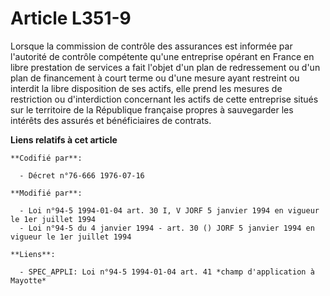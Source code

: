 # Article L351-9

Lorsque la commission de contrôle des assurances est informée par l'autorité de contrôle compétente qu'une entreprise opérant
en France en libre prestation de services a fait l'objet d'un plan de redressement ou d'un plan de financement à court terme
ou d'une mesure ayant restreint ou interdit la libre disposition de ses actifs, elle prend les mesures de restriction ou
d'interdiction concernant les actifs de cette entreprise situés sur le territoire de la République française propres à
sauvegarder les intérêts des assurés et bénéficiaires de contrats.

**Liens relatifs à cet article**

	**Codifié par**:

	  - Décret n°76-666 1976-07-16

	**Modifié par**:

	  - Loi n°94-5 1994-01-04 art. 30 I, V JORF 5 janvier 1994 en vigueur le 1er juillet 1994
	  - Loi n°94-5 du 4 janvier 1994 - art. 30 () JORF 5 janvier 1994 en vigueur le 1er juillet 1994

	**Liens**:

	  - SPEC_APPLI: Loi n°94-5 1994-01-04 art. 41 *champ d'application à Mayotte*
